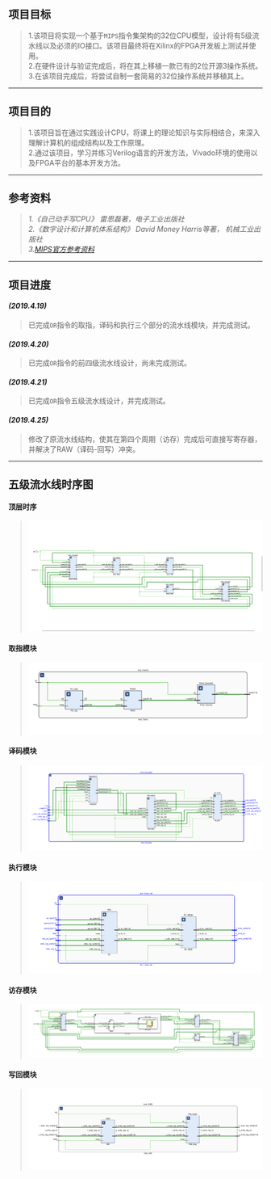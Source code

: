 ## **项目目标**
>1.该项目将实现一个基于`MIPS`指令集架构的32位CPU模型，设计将有5级流水线以及必须的IO接口。该项目最终将在Xilinx的FPGA开发板上测试并使用。  
>2.在硬件设计与验证完成后，将在其上移植一款已有的2位开源3操作系统。  
>3.在该项目完成后，将尝试自制一套简易的32位操作系统并移植其上。 
---- 
## **项目目的**
>1.该项目旨在通过实践设计CPU，将课上的理论知识与实际相结合，来深入理解计算机的组成结构以及工作原理。  
>2.通过该项目，学习并练习Verilog语言的开发方法，Vivado环境的使用以及FPGA平台的基本开发方法。 
----
## **参考资料**
>*1.《自己动手写CPU》 雷思磊著，电子工业出版社*  
>*2.《数字设计和计算机体系结构》 David Money Harris等著， 机械工业出版社*  
>*3.[MIPS官方参考资料](https://www.mips.com/products/architectures/mips32-2/)*  
----
## **项目进度**
#### *(2019.4.19)*
> 已完成`OR`指令的取指，译码和执行三个部分的流水线模块，并完成测试。 
#### *(2019.4.20)*
> 已完成`OR`指令的前四级流水线设计，尚未完成测试。  
#### *(2019.4.21)*
> 已完成`OR`指令五级流水线设计，并完成测试。  
#### *(2019.4.25)*
> 修改了原流水线结构，使其在第四个周期（访存）完成后可直接写寄存器，并解决了RAW（译码-回写）冲突。 
----
## **五级流水线时序图**
#### 顶层时序
>![顶层时序](https://github.com/bjwang964/MIPS/blob/master/Picture/five-pipeline.png)
#### 取指模块
>![取指模块](https://github.com/bjwang964/MIPS/blob/master/Picture/Instr_Fetch.PNG)
#### 译码模块
>![译码模块](https://github.com/bjwang964/MIPS/blob/master/Picture/Instr_Decode.PNG)
#### 执行模块
>![执行模块](https://github.com/bjwang964/MIPS/blob/master/Picture/Instr_Execute.PNG)
#### 访存模块
>![访存模块](https://github.com/bjwang964/MIPS/blob/master/Picture/Instr_Mem.PNG)
#### 写回模块
>![写回模块](https://github.com/bjwang964/MIPS/blob/master/Picture/Instr_WB.PNG)